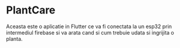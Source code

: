 # PlantCare

Aceasta este o aplicatie in Flutter ce va fi conectata la un esp32 prin intermediul firebase si va arata cand si cum trebuie udata si ingrijita o planta.
